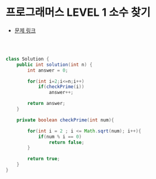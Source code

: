 # 프로그래머스 LEVEL 1 소수 찾기

- [문제 링크](https://programmers.co.kr/learn/courses/30/lessons/12921?language=java)

</br>

```java

class Solution {
    public int solution(int n) {
        int answer = 0;

        for(int i=2;i<=n;i++)
            if(checkPrime(i))
                answer++;

        return answer;
    }

    private boolean checkPrime(int num){

        for(int i = 2 ; i <= Math.sqrt(num); i++){
            if(num % i == 0)
                return false;
        }

        return true;
    }
}

```
